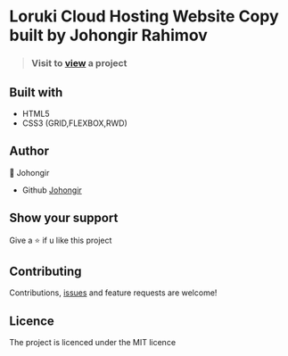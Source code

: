 # Loruki Cloud Hosting Website Copy built by Johongir Rahimov


 
> ### Visit to [view](https://johongirr.github.io/loruki-website/) a project

## Built with
 * HTML5
 * CSS3 (GRID,FLEXBOX,RWD)



## Author
:man: Johongir 
* Github [Johongir](https://github.com/Johongirr)

## Show your support
Give a :star: if u like this project


## Contributing
Contributions, [issues](https://github.com/Johongirr/calculator/issues) and feature requests are welcome!


## Licence
The project is licenced under the MIT licence
